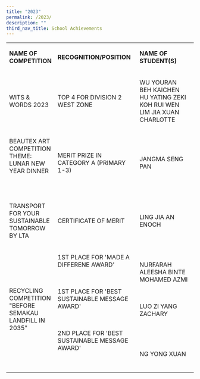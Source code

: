 ```yaml
---
title: "2023"
permalink: /2023/
description: ""
third_nav_title: School Achievements
---
```

<table width="100%">
<tbody>
<tr>
<td width="23%">
<p><strong>NAME OF COMPETITION</strong></p>
</td>
<td width="44%">
<p><strong>RECOGNITION/POSITION</strong></p>
</td>
<td width="32%">
<p><strong>NAME OF STUDENT(S)</strong></p>
</td>
</tr>
<tr>
<td width="23%">
<p>WITS &amp; WORDS 2023</p>
</td>
<td width="44%">
<p>TOP 4 FOR DIVISION 2 WEST ZONE</p>
</td>
<td width="32%">
<p>WU YOURAN<br />BEH KAICHEN<br />HU YATING ZEKI<br />KOH RUI WEN<br />LIM JIA XUAN CHARLOTTE</p>
</td>
</tr>
<tr>
<td width="23%">
<p>BEAUTEX ART COMPETITION THEME: LUNAR NEW YEAR DINNER</p>
<p>&nbsp;</p>
</td>
<td width="44%">
<p>MERIT PRIZE IN CATEGORY A (PRIMARY 1-3)</p>
</td>
<td width="32%">
<p>JANGMA SENG PAN</p>
</td>
</tr>
<tr>
<td width="23%">
<p>TRANSPORT FOR YOUR SUSTAINABLE TOMORROW BY LTA</p>
</td>
<td width="44%">
<p>CERTIFICATE OF MERIT</p>
</td>
<td width="32%">
<p>LING JIA AN ENOCH</p>
</td>
</tr>
<tr>
<td width="23%">
<p>RECYCLING COMPETITION <br />"BEFORE SEMAKAU LANDFILL IN 2035"</p>
</td>
<td width="44%">
<p>1ST PLACE FOR 'MADE A DIFFERENE AWARD'</p>
<p>&nbsp;</p>
<p>1ST PLACE FOR 'BEST SUSTAINABLE MESSAGE AWARD'</p>
<p>&nbsp;</p>
<p>2ND PLACE FOR 'BEST SUSTAINABLE MESSAGE AWARD'</p>
<p>&nbsp;</p>
</td>
<td width="32%">
<p>NURFARAH ALEESHA BINTE MOHAMED AZMI</p>
<p>&nbsp;</p>
<p>LUO ZI YANG ZACHARY</p>
<p>&nbsp;</p>
<p>&nbsp;</p>
<p>NG YONG XUAN</p>
</td>
</tr>
</tbody>
</table>